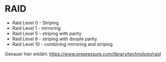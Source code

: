 # RAID
- Raid Level 0 - Striping
- Raid Level 1 - mirroring
- Raid Level 5 - striping with parity
- Raid Level 6 - striping with douple parity
- Raid Level 10 - combining mirroring and striping

Genauer hier erklärt: https://www.prepressure.com/library/technology/raid